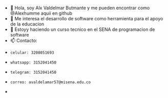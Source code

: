 - 👋 Hola, soy Alx Valdelmar Butmante y me pueden encontrar como @Alexhumme aquii en github
- 👀 Me interesa el desarrollo de software como herramienta para el apoyo de la educacion
- 🌱 Estoyy haciendo un curso tecnico en el SENA de programacion de software
- 📫 Contacto:
-     celular: 3208051693
-     whatsapp: 3152041450
-     telegram: 3152041450
-     correo: avaldelamar57@misena.edu.co
-     

<!---
Alexhumme/Alexhumme is a ✨ special ✨ repository because its `README.md` (this file) appears on your GitHub profile.
You can click the Preview link to take a look at your changes.
--->
